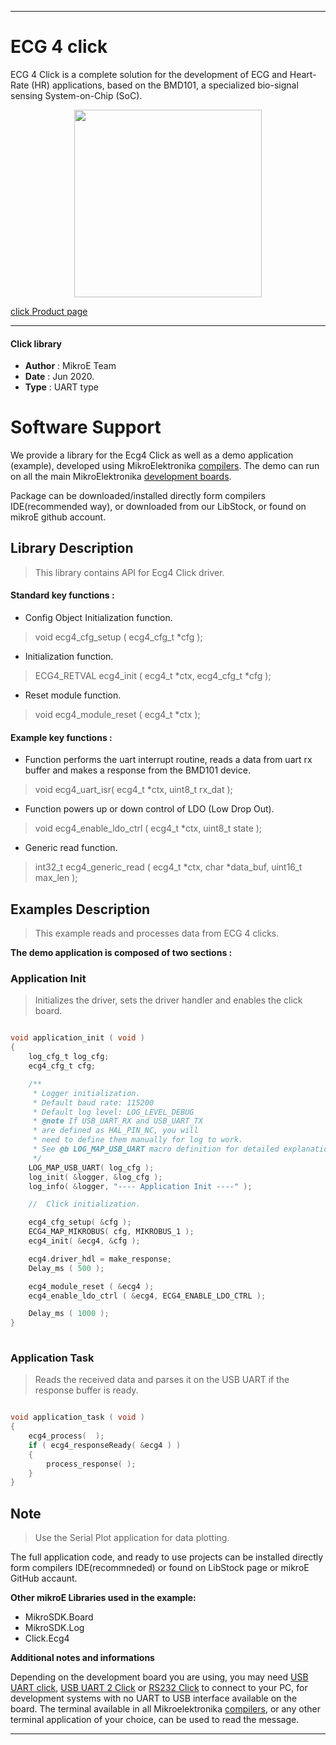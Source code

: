 
---
# ECG 4 click

ECG 4 Click is a complete solution for the development of ECG and Heart-Rate (HR) applications, based on the BMD101, a specialized bio-signal sensing System-on-Chip (SoC).

<p align="center">
  <img src="https://download.mikroe.com/images/click_for_ide/ecg4_click.png" height=300px>
</p>

[click Product page](https://www.mikroe.com/ecg-4-click)

---


#### Click library 

- **Author**        : MikroE Team
- **Date**          : Jun 2020.
- **Type**          : UART type


# Software Support

We provide a library for the Ecg4 Click 
as well as a demo application (example), developed using MikroElektronika 
[compilers](https://shop.mikroe.com/compilers). 
The demo can run on all the main MikroElektronika [development boards](https://shop.mikroe.com/development-boards).

Package can be downloaded/installed directly form compilers IDE(recommended way), or downloaded from our LibStock, or found on mikroE github account. 

## Library Description

> This library contains API for Ecg4 Click driver.

#### Standard key functions :

- Config Object Initialization function.
> void ecg4_cfg_setup ( ecg4_cfg_t *cfg ); 
 
- Initialization function.
> ECG4_RETVAL ecg4_init ( ecg4_t *ctx, ecg4_cfg_t *cfg );

- Reset module function.
> void ecg4_module_reset ( ecg4_t *ctx );


#### Example key functions :

- Function performs the uart interrupt routine, reads a data from uart rx buffer and makes a response from the BMD101 device.
> void ecg4_uart_isr( ecg4_t *ctx, uint8_t rx_dat );
 
- Function powers up or down control of LDO (Low Drop Out).
> void ecg4_enable_ldo_ctrl ( ecg4_t *ctx, uint8_t state );

- Generic read function.
> int32_t ecg4_generic_read ( ecg4_t *ctx, char *data_buf, uint16_t max_len );

## Examples Description

> This example reads and processes data from ECG 4 clicks.

**The demo application is composed of two sections :**

### Application Init 

> Initializes the driver, sets the driver handler and enables the click board.

```c

void application_init ( void )
{
    log_cfg_t log_cfg;
    ecg4_cfg_t cfg;

    /** 
     * Logger initialization.
     * Default baud rate: 115200
     * Default log level: LOG_LEVEL_DEBUG
     * @note If USB_UART_RX and USB_UART_TX 
     * are defined as HAL_PIN_NC, you will 
     * need to define them manually for log to work. 
     * See @b LOG_MAP_USB_UART macro definition for detailed explanation.
     */
    LOG_MAP_USB_UART( log_cfg );
    log_init( &logger, &log_cfg );
    log_info( &logger, "---- Application Init ----" );

    //  Click initialization.

    ecg4_cfg_setup( &cfg );
    ECG4_MAP_MIKROBUS( cfg, MIKROBUS_1 );
    ecg4_init( &ecg4, &cfg );

    ecg4.driver_hdl = make_response;
    Delay_ms ( 500 );

    ecg4_module_reset ( &ecg4 );
    ecg4_enable_ldo_ctrl ( &ecg4, ECG4_ENABLE_LDO_CTRL );

    Delay_ms ( 1000 );
}
  
```

### Application Task

> Reads the received data and parses it on the USB UART if the response buffer is ready.

```c

void application_task ( void )
{
    ecg4_process(  );
    if ( ecg4_responseReady( &ecg4 ) )
    {
        process_response( );
    }
}  

```

## Note

> Use the Serial Plot application for data plotting.

The full application code, and ready to use projects can be  installed directly form compilers IDE(recommneded) or found on LibStock page or mikroE GitHub accaunt.

**Other mikroE Libraries used in the example:** 

- MikroSDK.Board
- MikroSDK.Log
- Click.Ecg4

**Additional notes and informations**

Depending on the development board you are using, you may need 
[USB UART click](https://shop.mikroe.com/usb-uart-click), 
[USB UART 2 Click](https://shop.mikroe.com/usb-uart-2-click) or 
[RS232 Click](https://shop.mikroe.com/rs232-click) to connect to your PC, for 
development systems with no UART to USB interface available on the board. The 
terminal available in all Mikroelektronika 
[compilers](https://shop.mikroe.com/compilers), or any other terminal application 
of your choice, can be used to read the message.



---
